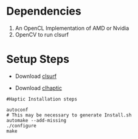 # Dependencies #

  1. An OpenCL Implementation of AMD or Nvidia
  1. OpenCV to run clsurf

# Setup Steps #

  * Download [clsurf](http://code.google.com/p/clsurf)

  * Download [clhaptic](http://code.google.com/p/clhaptic)

```
#Haptic Installation steps

autoconf
# This may be necessary to generate Install.sh
automake --add-missing
./configure
make

```

